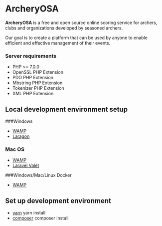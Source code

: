 # ArcheryOSA

**ArcheryOSA** is a free and open source online scoring service for archers, clubs and organizations developed by seasoned archers.

Our goal is to create a platform that can be used by anyone to enable efficient and effective management of their events.

### Server requirements

* PHP >= 7.0.0
* OpenSSL PHP Extension
* PDO PHP Extension
* Mbstring PHP Extension
* Tokenizer PHP Extension
* XML PHP Extension

## Local development environment setup

###Windows
* [WAMP](http://www.wampserver.com/)
* [Laragon](https://laragon.org/)

### Mac OS
* [WAMP](https://www.mamp.info/en/)
* [Laravel Valet](https://laravel.com/docs/5.5/valet)

###Windows/Mac/Linux Docker
* [WAMP](https://phpdocker.io/generator)

## Set up development environment

* [yarn](https://yarnpkg.com/lang/en/docs/install/) yarn install
* [composer](https://getcomposer.org/) composer install














